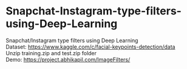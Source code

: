 # Snapchat-Instagram-type-filters-using-Deep-Learning
Snapchat/Instagram type filters using Deep Learning<br>
Dataset: https://www.kaggle.com/c/facial-keypoints-detection/data<br>
Unzip training.zip and test.zip folder<br>
Demo: https://project.abhikapil.com/ImageFilters/
